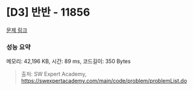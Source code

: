 # [D3] 반반 - 11856 

[문제 링크](https://swexpertacademy.com/main/code/problem/problemDetail.do?contestProbId=AXjS1GXqZ8gDFATi) 

### 성능 요약

메모리: 42,196 KB, 시간: 89 ms, 코드길이: 350 Bytes



> 출처: SW Expert Academy, https://swexpertacademy.com/main/code/problem/problemList.do
